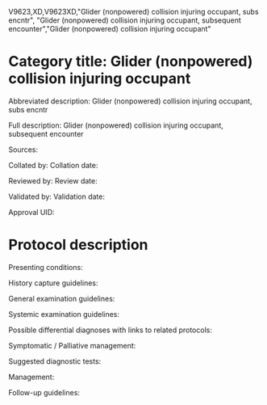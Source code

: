 V9623,XD,V9623XD,"Glider (nonpowered) collision injuring occupant, subs encntr", "Glider (nonpowered) collision injuring occupant, subsequent encounter","Glider (nonpowered) collision injuring occupant"
# Category title: Glider (nonpowered) collision injuring occupant

Abbreviated description: Glider (nonpowered) collision injuring occupant, subs encntr

Full description: Glider (nonpowered) collision injuring occupant, subsequent encounter

Sources:

Collated by:
Collation date:

Reviewed by:
Review date:

Validated by:
Validation date:

Approval UID:

# Protocol description

Presenting conditions:

History capture guidelines:

General examination guidelines:

Systemic examination guidelines:

Possible differential diagnoses with links to related protocols:

Symptomatic / Palliative management:

Suggested diagnostic tests:

Management:

Follow-up guidelines:
